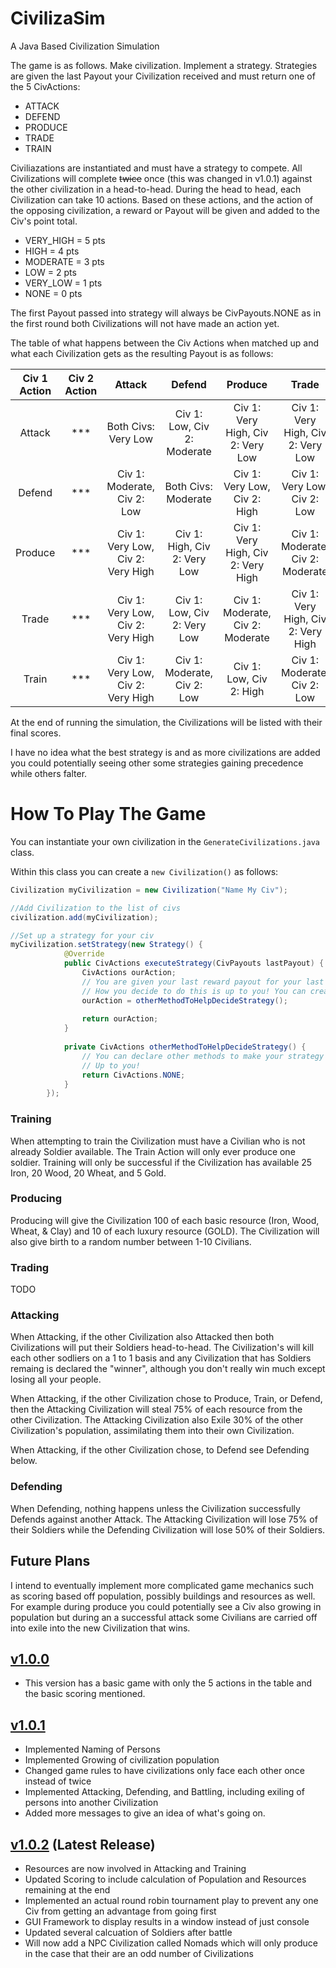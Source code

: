 # CivilizaSim
 A Java Based Civilization Simulation

The game is as follows. Make civilization. Implement a strategy. Strategies are given the last Payout your Civilization received and must return one of the 5 CivActions:

* ATTACK
* DEFEND
* PRODUCE
* TRADE
* TRAIN

Civiliazations are instantiated and must have a strategy to compete. All Civilizations will complete ~~twice~~ once (this was changed in v1.0.1) against the other civilization in a head-to-head. During the head to head, each Civilization can take 10 actions. Based on these actions, and the action of the opposing civilization, a reward or Payout will be given and added to the Civ's point total.

* VERY_HIGH = 5 pts
* HIGH = 4 pts
* MODERATE = 3 pts
* LOW = 2 pts
* VERY_LOW = 1 pts
* NONE = 0 pts

The first Payout passed into strategy will always be CivPayouts.NONE as in the first round both Civilizations will not have made an action yet.

The table of what happens between the Civ Actions when matched up and what each Civilization gets as the resulting Payout is as follows:

| Civ 1 Action | Civ 2 Action | Attack            | Defend                    | Produce                           | Trade                             | Train                           |
|    :---:     |     :---:    |  :---:            |  :---:                    |  :---:                            | :---:                             | :---:                           |
| Attack       |      ***     |Both Civs: Very Low|Civ 1: Low, Civ 2: Moderate| Civ 1: Very High, Civ 2: Very Low | Civ 1: Very High, Civ 2: Very Low |  Civ 1: Very High, Civ 2: Very Low |
| Defend       |      ***     |Civ 1: Moderate, Civ 2: Low|Both Civs: Moderate|Civ 1: Very Low, Civ 2: High|Civ 1: Very Low, Civ 2: Low|Civ 1: Low, Civ 2: Moderate|
| Produce      |      ***     |Civ 1: Very Low, Civ 2: Very High|Civ 1: High, Civ 2: Very Low|Civ 1: Very High, Civ 2: Very High|Civ 1: Moderate, Civ 2: Moderate|Civ 1: High, Civ 2: Low|
| Trade        |      ***     |Civ 1: Very Low, Civ 2: Very High|Civ 1: Low, Civ 2: Very Low|Civ 1: Moderate, Civ 2: Moderate|Civ 1: Very High, Civ 2: Very High|Civ 1: Low, Civ 2: Moderate|
| Train        |      ***     |Civ 1: Very Low, Civ 2: Very High|Civ 1: Moderate, Civ 2: Low|Civ 1: Low, Civ 2: High|Civ 1: Moderate, Civ 2: Low|Both Civs: Low|

At the end of running the simulation, the Civilizations will be listed with their final scores.

I have no idea what the best strategy is and as more civilizations are added you could potentially seeing other some strategies gaining precedence while others falter.

# How To Play The Game
You can instantiate your own civilization in the `GenerateCivilizations.java` class.

Within this class you can create a `new Civilization()` as follows:

```java
Civilization myCivilization = new Civilization("Name My Civ");

//Add Civilization to the list of civs
civilization.add(myCivilization);

//Set up a strategy for your civ
myCivilization.setStrategy(new Strategy() {
            @Override
            public CivActions executeStrategy(CivPayouts lastPayout) {
                CivActions ourAction;
                // You are given your last reward payout for your last action and you must return a valid CivAction for your next action. 
                // How you decide to do this is up to you! You can create aditional methods if you wish!
                ourAction = otherMethodToHelpDecideStrategy();
                
                return ourAction;
            }
            
            private CivActions otherMethodToHelpDecideStrategy() {
                // You can declare other methods to make your strategy more robust or complicated!
                // Up to you!
                return CivActions.NONE;
            }
        });
```

### Training
When attempting to train the Civilization must have a Civilian who is not already Soldier available. The Train Action will only ever produce one soldier. Training will only be successful if the Civilization has available 25 Iron, 20 Wood, 20 Wheat, and 5 Gold.

### Producing
Producing will give the Civilization 100 of each basic resource (Iron, Wood, Wheat, & Clay) and 10 of each luxury resource (GOLD). The Civilization will also give birth to a random number between 1-10 Civilians.

### Trading
TODO

### Attacking
When Attacking, if the other Civilization also Attacked then both Civilizations will put their Soldiers head-to-head. The Civilization's will kill each other sodliers on a 1 to 1 basis and any Civilization that has Soldiers remaing is declared the "winner", although you don't really win much except losing all your people.

When Attacking, if the other Civilization chose to Produce, Train, or Defend, then the Attacking Civilization will steal 75% of each resource from the other Civilization. The Attacking Civilization also Exile 30% of the other Civilization's population, assimilating them into their own Civilization.

When Attacking, if the other Civilization chose, to Defend see Defending below.

### Defending
When Defending, nothing happens unless the Civilization successfully Defends against another Attack. The Attacking Civilization will lose 75% of their Soldiers while the Defending Civilization will lose 50% of their Soldiers.

## Future Plans
I intend to eventually implement more complicated game mechanics such as scoring based off population, possibly buildings and resources as well. For example during produce you could potentially see a Civ also growing in population but during an a successful attack some Civilians are carried off into exile into the new Civilization that wins.

## [v1.0.0](https://github.com/cetoh/CivilizaSim/tree/v1.0.0)
* This version has a basic game with only the 5 actions in the table and the basic scoring mentioned.

## [v1.0.1](https://github.com/cetoh/CivilizaSim/tree/v1.0.1)
* Implemented Naming of Persons
* Implemented Growing of civilization population
* Changed game rules to have civilizations only face each other once instead of twice
* Implemented Attacking, Defending, and Battling, including exiling of persons into another Civilization
* Added more messages to give an idea of what's going on.

## [v1.0.2](https://github.com/cetoh/CivilizaSim/tree/v1.0.2) (Latest Release)
* Resources are now involved in Attacking and Training
* Updated Scoring to include calculation of Population and Resources remaining at the end
* Implemented an actual round robin tournament play to prevent any one Civ from getting an advantage from going first
* GUI Framework to display results in a window instead of just console
* Updated several calcuation of Soldiers after battle
* Will now add a NPC Civilization called Nomads which will only produce in the case that their are an odd number of Civilizations
